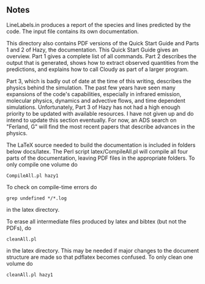## Notes

LineLabels.in produces a report of the species and lines predicted
by the code.  The input file contains its own documentation.

This directory also contains PDF versions of the Quick Start Guide and
Parts 1 and 2 of Hazy, the documentation. This Quick Start Guide
gives an overview.  Part 1 gives a complete list of all commands. 
Part 2 describes the output that is generated, shows how to extract 
observed quantities from the predictions, and explains how to call
Cloudy as part of a larger program. 

Part 3, which is badly out of date at the time of this writing, describes
the physics behind the simulation.  The past few years have seen many
expansions of the code's capabilities, especially in infrared emission,
molecular physics, dynamics and advective flows, and time dependent simulations.
Unfortunately, Part 3 of Hazy has not had a high enough
priority to be updated with available resources.  I have not given up and
do intend to update this section eventually.  For now, an ADS search on
"Ferland, G" will find the most recent papers that describe advances in the
physics.

The LaTeX source needed to build the documentation is included in folders
below docs/latex.  The Perl script latex/CompileAll.pl will compile all
four parts of the documentation, leaving PDF files in the appropriate
folders.  To only compile one volume do 
```
CompileAll.pl hazy1
```

To check on compile-time errors do
```
grep undefined */*.log
```
in the latex directory.

To erase all intermediate files produced by latex and bibtex
(but not the PDFs), do
```
cleanAll.pl
```
in the latex directory.  This may be needed if major changes to the document
structure are made so that pdflatex becomes confused.  To only clean one
volume do
```
cleanAll.pl hazy1
```

